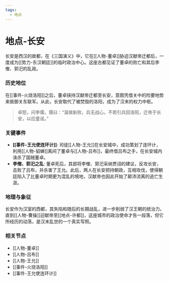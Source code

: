 ```yaml
---
tags:
  - 地点
---
```

# 地点-长安

长安是西汉的故都，在《三国演义》中，它在[[人物-董卓]]胁迫汉献帝迁都后，一度成为[[势力-东汉朝廷]]的临时政治中心。这座古都见证了董卓的败亡和其后李傕、郭汜的乱政。

### 历史地位

在[[事件-火烧洛阳]]之后，董卓挟持汉献帝迁都至长安，意图凭借关中的险要地势来抵御关东联军。从此，长安取代了被焚毁的洛阳，成为了汉末的权力中枢。

> 卓怒，问李儒，儒曰：“温侯新败，兵无战心。不若引兵回洛阳，迁帝于长安，以应童谣。”

### 关键事件

*   **[[事件-王允使连环计]]**: 司徒[[人物-王允]]在长安城中，成功策划了连环计，利用[[人物-貂蝉]]离间了董卓与[[人物-吕布]]，最终借吕布之手，在长安城内诛杀了国贼董卓。
*   **李傕、郭汜之乱**: 董卓死后，其部将李傕、郭汜采纳贾诩的建议，反攻长安，击败了吕布，并杀害了王允。此后，两人在长安把持朝政，互相攻伐，使得朝廷陷入了比董卓时期更为混乱的境地，汉献帝也因此开始了颠沛流离的逃亡生涯。

### 地理与象征

长安作为汉室的西都，其失陷和随后的长期战乱，进一步削弱了汉王朝的统治力。直到[[人物-曹操]]迎献帝至[[地点-许都]]，这座城市的政治使命才告一段落，但它所经历的动荡，是汉末乱世的一个真实写照。

### 相关节点
- [[人物-董卓]]
- [[人物-吕布]]
- [[人物-王允]]
- [[事件-火烧洛阳]]
- [[事件-王允使连环计]]
